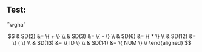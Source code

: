 ## Test:

``wgha`

$$
& SD(2) &= \{ + \} \\
& SD(3) &= \{ - \} \\
& SD(6) &= \{ * \} \\
& SD(12) &= \{ ( \} \\
& SD(13) &= \{ ID \} \\
& SD(14) &= \{ NUM \} \\
\end{aligned}
$$

